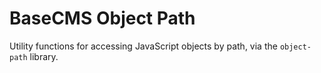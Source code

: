 # BaseCMS Object Path
Utility functions for accessing JavaScript objects by path, via the `object-path` library.

